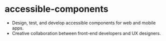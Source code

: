 # accessible-components
* Design, test, and develop accessible components for web and mobile apps. 
* Creative collaboration between front-end developers and UX designers. 
